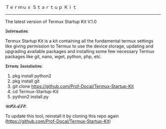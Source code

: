 Ｔｅｒｍｕｘ Ｓｔａｒｔｕｐ Ｋｉｔ
_______________________________

The latest version of Termux Startup Kit V.1.0

𝕴𝖓𝖋𝖔𝖗𝖒𝖆𝖙𝖎𝖔𝖓:

Termux Startup Kit is a kit containing all the fundamental termux settings like giving permission to 
Termux to use the device storage, updating and upgrading available packages and installing some few
necessary Termux packages like git, nano, wget, python, php, etc.

𝕿𝖊𝖗𝖒𝖚𝖝 𝕴𝖓𝖘𝖙𝖆𝖑𝖑𝖆𝖙𝖎𝖔𝖓:

1) pkg install python2
2) pkg install git
3) git clone https://github.com/Prof-Docal/Termux-Startup-Kit
4) cd Termux-Startup-Kit
5) python2 install.py
                   
𝓤𝓟𝓓𝓐𝓣𝓔:

To update this tool, reinstall it by cloning this repo again (https://github.com/Prof-Docal/Termux-Startup-Kit)
